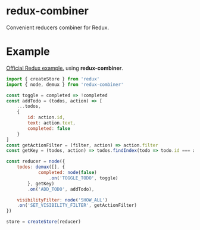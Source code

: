 redux-combiner
==============

Convenient reducers combiner for Redux.

Example
=======

[Official Redux example.](https://redux.js.org/docs/basics/ExampleTodoList.html#reducers) using **redux-combiner**.

```javascript
import { createStore } from 'redux'
import { node, demux } from 'redux-combiner'

const toggle = completed => !completed
const addTodo = (todos, action) => [
    ...todos,
    {
        id: action.id,
        text: action.text,
        completed: false
    }
]
const getActionFilter = (filter, action) => action.filter
const getKey = (todos, action) => todos.findIndex(todo => todo.id === action.id)

const reducer = node({
    todos: demux([], {
            completed: node(false)
                .on('TOGGLE_TODO', toggle)
        }, getKey)
        .on('ADD_TODO', addTodo),

    visibilityFilter: node('SHOW_ALL')
    .on('SET_VISIBILITY_FILTER', getActionFilter)
})

store = createStore(reducer)
```
